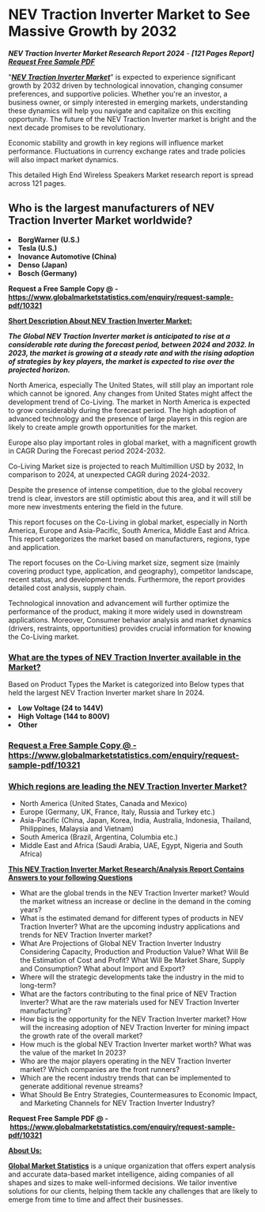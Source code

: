 <h1>NEV Traction Inverter Market to See Massive Growth by 2032</h1><p><em><strong>NEV Traction Inverter Market Research Report 2024</strong></em>&nbsp;-&nbsp;<em><strong>[121 Pages Report] </strong></em><em><strong><a href="https://www.globalmarketstatistics.com/enquiry/request-sample-pdf/10321">Request Free Sample PDF</a></strong></em></p><p>"<a style="font-style: italic; font-weight: bold;" href="https://www.globalmarketstatistics.com/market-reports/nev-traction-inverter-market-10321">NEV Traction Inverter Market</a>" is expected to experience significant growth by 2032 driven by technological innovation, changing consumer preferences, and supportive policies. Whether you're an investor, a business owner, or simply interested in emerging markets, understanding these dynamics will help you navigate and capitalize on this exciting opportunity. The future of the&nbsp;NEV Traction Inverter market is bright and the next decade promises to be revolutionary.</p><p>Economic stability and growth in key regions will influence market performance. Fluctuations in currency exchange rates and trade policies will also impact market dynamics.</p><p>This detailed&nbsp;High End Wireless Speakers Market research report is spread across 121 pages.</p><h2><strong>Who is the largest manufacturers of NEV Traction Inverter Market worldwide?</strong></h2><p><strong><li>BorgWarner (U.S.)<li>Tesla (U.S.)<li>Inovance Automotive (China)<li>Denso (Japan)<li>Bosch (Germany)</strong></p><p><strong>Request a Free Sample Copy @ - <a href="https://www.globalmarketstatistics.com/enquiry/request-sample-pdf/10321">https://www.globalmarketstatistics.com/enquiry/request-sample-pdf/10321</a></strong></p><p><strong><u>Short Description About NEV Traction Inverter Market:</u></strong></p><p><strong><em>The Global NEV Traction Inverter market is anticipated to rise at a considerable rate during the forecast period, between 2024 and 2032. In 2023, the market is growing at a steady rate and with the rising adoption of strategies by key players, the market is expected to rise over the projected horizon.</em></strong></p><p>North America, especially The United States, will still play an important role which cannot be ignored. Any changes from United States might affect the development trend of Co-Living. The market in North America is expected to grow considerably during the forecast period. The high adoption of advanced technology and the presence of large players in this region are likely to create ample growth opportunities for the market.</p><p>Europe also play important roles in global market, with a magnificent growth in CAGR During the Forecast period 2024-2032.</p><p>Co-Living Market size is projected to reach Multimillion USD by 2032, In comparison to 2024, at unexpected CAGR during 2024-2032.</p><p>Despite the presence of intense competition, due to the global recovery trend is clear, investors are still optimistic about this area, and it will still be more new investments entering the field in the future.</p><p>This report focuses on the Co-Living in global market, especially in North America, Europe and Asia-Pacific, South America, Middle East and Africa. This report categorizes the market based on manufacturers, regions, type and application.</p><p>The report focuses on the Co-Living market size, segment size (mainly covering product type, application, and geography), competitor landscape, recent status, and development trends. Furthermore, the report provides detailed cost analysis, supply chain.</p><p>Technological innovation and advancement will further optimize the performance of the product, making it more widely used in downstream applications. Moreover, Consumer behavior analysis and market dynamics (drivers, restraints, opportunities) provides crucial information for knowing the Co-Living market.</p><h3 class="rank-math-question "><span style="text-decoration: underline;">What are the types of NEV Traction Inverter available in the Market?</span></h3><p>Based on Product Types the Market is categorized into Below types that held the largest NEV Traction Inverter market share In 2024.</p><p><strong><li>Low Voltage (24 to 144V)<li>High Voltage (144 to 800V)<li>Other</strong></p><h3 class="rank-math-question "><span style="text-decoration: underline;">Request a Free Sample Copy @ - <a href="https://www.globalmarketstatistics.com/enquiry/request-sample-pdf/10321">https://www.globalmarketstatistics.com/enquiry/request-sample-pdf/10321</a></span></h3><h3 class="rank-math-question "><span style="text-decoration: underline;">Which regions are leading the NEV Traction Inverter Market?</span></h3><ul><li>North America (United States, Canada and Mexico)</li><li>Europe (Germany, UK, France, Italy, Russia and Turkey etc.)</li><li>Asia-Pacific (China, Japan, Korea, India, Australia, Indonesia, Thailand, Philippines, Malaysia and Vietnam)</li><li>South America (Brazil, Argentina, Columbia etc.)</li><li>Middle East and Africa (Saudi Arabia, UAE, Egypt, Nigeria and South Africa)</li></ul><p><strong><u>This NEV Traction Inverter Market Research/Analysis Report Contains Answers to your following Questions</u></strong></p><ul><li>What are the global trends in the NEV Traction Inverter market? Would the market witness an increase or decline in the demand in the coming years?</li><li>What is the estimated demand for different types of products in NEV Traction Inverter? What are the upcoming industry applications and trends for NEV Traction Inverter market?</li><li>What Are Projections of Global NEV Traction Inverter Industry Considering Capacity, Production and Production Value? What Will Be the Estimation of Cost and Profit? What Will Be Market Share, Supply and Consumption? What about Import and Export?</li><li>Where will the strategic developments take the industry in the mid to long-term?</li><li>What are the factors contributing to the final price of NEV Traction Inverter? What are the raw materials used for NEV Traction Inverter manufacturing?</li><li>How big is the opportunity for the NEV Traction Inverter market? How will the increasing adoption of NEV Traction Inverter for mining impact the growth rate of the overall market?</li><li>How much is the global NEV Traction Inverter market worth? What was the value of the market In 2023?</li><li>Who are the major players operating in the NEV Traction Inverter market? Which companies are the front runners?</li><li>Which are the recent industry trends that can be implemented to generate additional revenue streams?</li><li>What Should Be Entry Strategies, Countermeasures to Economic Impact, and Marketing Channels for NEV Traction Inverter Industry?</li></ul><p><strong>Request Free Sample PDF @ -&nbsp;<a href="https://www.globalmarketstatistics.com/enquiry/request-sample-pdf/10321">https://www.globalmarketstatistics.com/enquiry/request-sample-pdf/10321</a></strong></p><p><strong><u>About Us:</u></strong></p><p><strong><a href="https://www.globalmarketstatistics.com/">Global Market Statistics</a></strong> is a unique organization that offers expert analysis and accurate data-based market intelligence, aiding companies of all shapes and sizes to make well-informed decisions. We tailor inventive solutions for our clients, helping them tackle any challenges that are likely to emerge from time to time and affect their businesses.</p>
